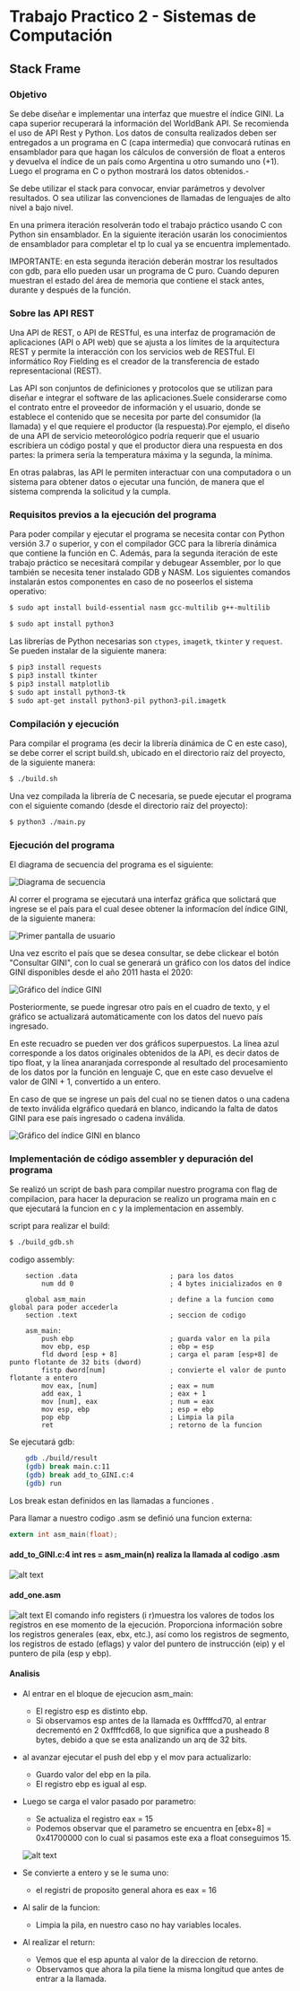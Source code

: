 # Trabajo Practico 2 - Sistemas de Computación

## Stack Frame

### Objetivo

Se debe diseñar e implementar una interfaz que muestre el índice GINI. La capa superior recuperará la información del WorldBank API. Se recomienda el uso de API Rest y Python. Los datos de consulta realizados deben ser entregados a un programa en C (capa intermedia) que convocará rutinas en ensamblador para que hagan los cálculos de conversión de float a enteros y devuelva el índice de un país como Argentina u otro sumando uno (+1). Luego el programa en C o python mostrará los datos obtenidos.-

Se debe utilizar el stack para convocar, enviar parámetros y devolver resultados. O sea utilizar las convenciones de llamadas de lenguajes de alto nivel a bajo nivel.

En una primera iteración resolverán todo el trabajo práctico usando C con Python sin ensamblador. En la siguiente iteración usarán los conocimientos de ensamblador para completar el tp lo cual ya se encuentra implementado.

IMPORTANTE: en esta segunda iteración deberán mostrar los resultados con gdb, para ello pueden usar un programa de C puro. Cuando depuren muestran el estado del área de memoria que contiene el stack antes, durante y después de la función.

### Sobre las API REST

Una API de REST, o API de RESTful, es una interfaz de programación de aplicaciones (API o API web) que se ajusta a los límites de la arquitectura REST y permite la interacción con los servicios web de RESTful. El informático Roy Fielding es el creador de la transferencia de estado representacional (REST).

Las API son conjuntos de definiciones y protocolos que se utilizan para diseñar e integrar el software de las aplicaciones.Suele considerarse como el contrato entre el proveedor de información y el usuario, donde se establece el contenido que se necesita por parte del consumidor (la llamada) y el que requiere el productor (la respuesta).Por ejemplo, el diseño de una API de servicio meteorológico podría requerir que el usuario escribiera un código postal y que el productor diera una respuesta en dos partes: la primera sería la temperatura máxima y la segunda, la mínima.

En otras palabras, las API le permiten interactuar con una computadora o un sistema para obtener datos o ejecutar una función, de manera que el sistema comprenda la solicitud y la cumpla.


### Requisitos previos a la ejecución del programa

Para poder compilar y ejecutar el programa se necesita contar con Python versión 3.7 o superior, y con el compilador GCC para la librería dinámica que contiene la función en C. Además, para la segunda iteración de este trabajo práctico se necesitará compilar y debugear Assembler, por lo que también se necesita tener instalado GDB y NASM.
Los siguientes comandos instalarán estos componentes en caso de no poseerlos el sistema operativo:

```bash
$ sudo apt install build-essential nasm gcc-multilib g++-multilib
```

```bash
$ sudo apt install python3
```

Las librerías de Python necesarias son `ctypes`, `imagetk`, `tkinter` y `request`. Se pueden instalar de la siguiente manera:

```bash
$ pip3 install requests
$ pip3 install tkinter
$ pip3 install matplotlib
$ sudo apt install python3-tk
$ sudo apt-get install python3-pil python3-pil.imagetk
```
### Compilación y ejecución

Para compilar el programa (es decir la librería dinámica de C en este caso), se debe correr el script build.sh, ubicado en el directorio raíz del proyecto, de la siguiente manera:

```bash
$ ./build.sh
```
Una vez compilada la librería de C necesaria, se puede ejecutar el programa con el siguiente comando (desde el directorio raíz del proyecto):

```bash
$ python3 ./main.py
```

### Ejecución del programa

El diagrama de secuencia del programa es el siguiente:

![Diagrama de secuencia](./img/img1.jpg)

Al correr el programa se ejecutará una interfaz gráfica que solictará que ingrese se el país para el cual desee obtener la informacíon del índice GINI, de la siguiente manera:

![Primer pantalla de usuario](./img/img2.png)

Una vez escrito el país que se desea consultar, se debe clickear el botón "Consultar GINI", con lo cual se generará un gráfico con los datos del índice GINI disponibles desde el año 2011 hasta el 2020:

![Gráfico del índice GINI](./img/img3.png)

Posteriormente, se puede ingresar otro país en el cuadro de texto, y el gráfico se actualizará automáticamente con los datos del nuevo país ingresado.

En este recuadro se pueden ver dos gráficos superpuestos. La línea azul corresponde a los datos originales obtenidos de la API, es decir datos de tipo float, y la línea anaranjada corresponde al resultado del procesamiento de los datos por la función en lenguaje C, que en este caso devuelve el valor de GINI + 1, convertido a un entero.

En caso de que se ingrese un país del cual no se tienen datos o una cadena de texto inválida elgráfico quedará en blanco, indicando la falta de datos GINI para ese país ingresado o cadena inválida.

![Gráfico del índice GINI en blanco](./img/img4.png)

### Implementación de código assembler y depuración del programa
Se realizó un script de bash para compilar nuestro programa con flag de compilacion, para hacer la depuracion se realizo un programa main en c que ejecutará la funcion en c y la implementacion en assembly.

script para realizar el build:
```bash
$ ./build_gdb.sh
```
codigo assembly:
```assembly
    section .data                       ; para los datos
        num dd 0                        ; 4 bytes inicializados en 0

    global asm_main                     ; define a la funcion como global para poder accederla
    section .text                       ; seccion de codigo     

    asm_main:
        push ebp                        ; guarda valor en la pila
        mov ebp, esp                    ; ebp = esp
        fld dword [esp + 8]             ; carga el param [esp+8] de punto flotante de 32 bits (dword) 
        fistp dword[num]                ; convierte el valor de punto flotante a entero
        mov eax, [num]                  ; eax = num
        add eax, 1                      ; eax + 1
        mov [num], eax                  ; num = eax
        mov esp, ebp                    ; esp = ebp
        pop ebp                         ; Limpia la pila
        ret                             ; retorno de la funcion
```

Se ejecutará gdb:
```bash
    gdb ./build/result
    (gdb) break main.c:11
    (gdb) break add_to_GINI.c:4
    (gdb) run
```
Los break estan definidos en las llamadas a funciones .

Para llamar a nuestro codigo .asm se definió una funcion externa:
```c
extern int asm_main(float);
```
#### add_to_GINI.c:4 int res = asm_main(n) realiza la llamada al codigo .asm
![alt text](./img/img6.png)
#### add_one.asm
![alt text](./img/img7.png)
El comando info registers (i r)muestra los valores de todos los registros en ese momento de la ejecución. Proporciona información sobre los registros generales (eax, ebx, etc.), así como los registros de segmento, los registros de estado (eflags) y valor del puntero de instrucción (eip) y el puntero de pila (esp y ebp).

#### Analisis
- Al entrar en el bloque de ejecucion asm_main:
    - El registro esp es distinto ebp.
    - Si observamos esp antes de la llamada es 0xffffcd70, al entrar decrementó en 2 0xffffcd68, lo que significa que a pusheado 8 bytes, debido a que se esta analizando un arq de 32 bits.
- al avanzar ejecutar el push del ebp y el mov para actualizarlo:
    - Guardo valor del ebp en la pila.
    - El registro ebp es igual al esp.
- Luego se carga el valor pasado por parametro:
    - Se actualiza el registro eax = 15
    - Podemos observar que el parametro se encuentra en [ebx+8] = 0x41700000 con lo cual si pasamos este exa a float conseguimos 15.

    ![alt text](./img/img10.png)
- Se convierte a entero y se le suma uno:
    - el registri de proposito general ahora es eax = 16
- Al salir de la funcion:
    - Limpia la pila, en nuestro caso no hay variables locales.
- Al realizar el return:
    - Vemos que el esp apunta al valor de la direccion de retorno.
    - Observamos que ahora la pila tiene la misma longitud que antes de entrar a la llamada.